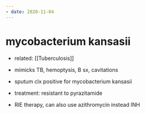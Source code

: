 ```yaml
---
- date: 2020-11-04
---
```


# mycobacterium kansasii

- related: [[Tuberculosis]]

- mimicks TB, hemoptysis, B sx, cavitations

- sputum clx positive for mycobacterium kansasii

- treatment: resistant to pyrazitamide

- RIE therapy, can also use azithromycin instead INH
